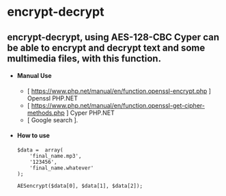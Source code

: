 # encrypt-decrypt
## encrypt-decrypt, using AES-128-CBC Cyper can be able to encrypt and decrypt text and some multimedia files, with this function.

-   #### Manual Use
    - [ https://www.php.net/manual/en/function.openssl-encrypt.php ] Openssl PHP.NET
    - [ https://www.php.net/manual/en/function.openssl-get-cipher-methods.php ] Cyper PHP.NET
    - [ Google search ].


-   #### How to use

        $data =  array(
            'final_name.mp3', 
            '123456', 
            'final_name.whatever'
        );
        
        AESencrypt($data[0], $data[1], $data[2]);
